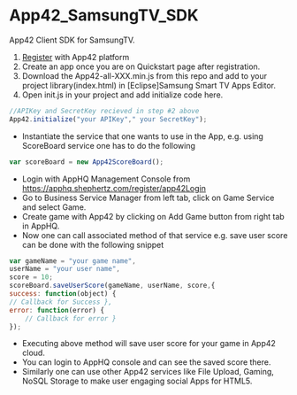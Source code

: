 App42_SamsungTV_SDK
===================

App42 Client SDK for SamsungTV.

1. <a href="https://apphq.shephertz.com/register" target="blank">Register</a> with App42 platform
2. Create an app once you are on Quickstart page after registration.
3. Download the App42-all-XXX.min.js from this repo and add to your project library(index.html) in [Eclipse]Samsung Smart TV Apps Editor.
4. Open init.js in your project and add initialize code here.

```javascript
//APIKey and SecretKey recieved in step #2 above
App42.initialize("your APIKey"," your SecretKey");
```

- Instantiate the service that one wants to use in the App, e.g. using ScoreBoard service one has to do the following

```javascript
var scoreBoard = new App42ScoreBoard();
```
- Login with AppHQ Management Console from https://apphq.shephertz.com/register/app42Login
- Go to Business Service Manager from left tab, click on Game Service and select Game.
- Create game with App42 by clicking on Add Game button from right tab in AppHQ.
- Now one can call associated method of that service e.g. save user score can be done with the following snippet

```javascript
var gameName = "your game name",
userName = "your user name",
score = 10;
scoreBoard.saveUserScore(gameName, userName, score,{
success: function(object) {
// Callback for Success },
error: function(error) {
    // Callback for error }
});
```

- Executing above method will save user score for your game in App42 cloud.
- You can login to AppHQ console and can see the saved score there.
- Similarly one can use other App42 services like File Upload, Gaming, NoSQL Storage to make user engaging social Apps for HTML5.
